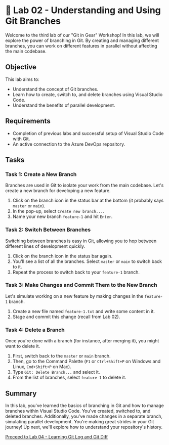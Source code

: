 # 🔄 Lab 02 - Understanding and Using Git Branches

Welcome to the third lab of our "Git in Gear" Workshop! In this lab, we will explore the power of branching in Git. By creating and managing different branches, you can work on different features in parallel without affecting the main codebase.

## Objective

This lab aims to:

- Understand the concept of Git branches.
- Learn how to create, switch to, and delete branches using Visual Studio Code.
- Understand the benefits of parallel development.

## Requirements

- Completion of previous labs and successful setup of Visual Studio Code with Git.
- An active connection to the Azure DevOps repository.

## Tasks

### Task 1: Create a New Branch

Branches are used in Git to isolate your work from the main codebase. Let's create a new branch for developing a new feature.

1. Click on the branch icon in the status bar at the bottom (it probably says `master` or `main`).
2. In the pop-up, select `Create new branch...`.
3. Name your new branch `feature-1` and hit `Enter`.

### Task 2: Switch Between Branches

Switching between branches is easy in Git, allowing you to hop between different lines of development quickly.

1. Click on the branch icon in the status bar again.
2. You'll see a list of all the branches. Select `master` or `main` to switch back to it.
3. Repeat the process to switch back to your `feature-1` branch.

### Task 3: Make Changes and Commit Them to the New Branch

Let's simulate working on a new feature by making changes in the `feature-1` branch.

1. Create a new file named `feature-1.txt` and write some content in it.
2. Stage and commit this change (recall from Lab 02).

### Task 4: Delete a Branch

Once you're done with a branch (for instance, after merging it), you might want to delete it.

1. First, switch back to the `master` or `main` branch.
2. Then, go to the Command Palette (`F1` or `Ctrl+Shift+P` on Windows and Linux, `Cmd+Shift+P` on Mac).
3. Type `Git: Delete Branch...` and select it.
4. From the list of branches, select `feature-1` to delete it.

## Summary

In this lab, you've learned the basics of branching in Git and how to manage branches within Visual Studio Code. You've created, switched to, and deleted branches. Additionally, you've made changes in a separate branch, simulating parallel development. You're making great strides in your Git journey! Up next, we'll explore how to understand your repository's history.

[Proceed to Lab 04 - Learning Git Log and Git Diff](./lab-04/README.md)
